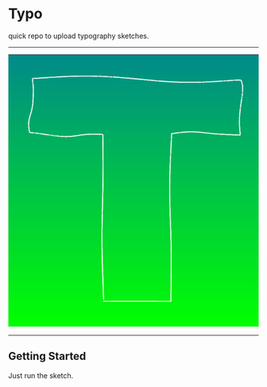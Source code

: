 # Typo

quick repo to upload typography sketches.

- - - -
![.](assets/1.png)


- - - -
## Getting Started

Just run the sketch.
